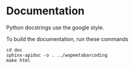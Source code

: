 # Documentation

Python docstrings use the google style.

To build the documentation, run these commands

~~~
cd doc
sphinx-apidoc -o . ../wopmetabarcoding
make html
~~~
